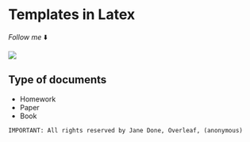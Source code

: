 
# Templates in Latex
*Follow me* :arrow_down:

<a href="https://twitter.com/moralespanitz">
<img src="https://img.shields.io/badge/Twitter-1DA1F2?style=for-the-badge&logo=twitter&logoColor=white"></a>

## Type of documents
- Homework
- Paper
- Book

```
IMPORTANT: All rights reserved by Jane Done, Overleaf, (anonymous)
```


